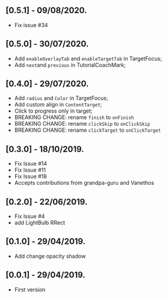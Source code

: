 ## [0.5.1] - 09/08/2020.

* Fix issue #34

## [0.5.0] - 30/07/2020.

* Add `enableOverlayTab` and `enableTargetTab` in TargetFocus;
* Add `next`and `previous` in TutorialCoachMark;

## [0.4.0] - 29/07/2020.

* Add `radius` and `Color` in TargetFocus;
* Add custom align in `ContentTarget`;
* Click to progress only in target;
* BREAKING CHANGE: rename `finish` to `onFinish`
* BREAKING CHANGE: rename `clickSkip` to `onClickSkip`
* BREAKING CHANGE: rename `clickTarget` to `onClickTarget`

## [0.3.0] - 18/10/2019.

* Fix Issue #14
* Fix Issue #11
* Fix Issue #18
* Accepts contributions from grandpa-guru and Vanethos

## [0.2.0] - 22/06/2019.

* Fix Issue #4
* add LightBulb RRect

## [0.1.0] - 29/04/2019.

* Add change opacity shadow

## [0.0.1] - 29/04/2019.

* First version
